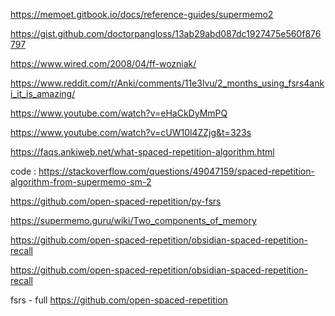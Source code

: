
https://memoet.gitbook.io/docs/reference-guides/supermemo2

https://gist.github.com/doctorpangloss/13ab29abd087dc1927475e560f876797

https://www.wired.com/2008/04/ff-wozniak/

https://www.reddit.com/r/Anki/comments/11e3lvu/2_months_using_fsrs4anki_it_is_amazing/

https://www.youtube.com/watch?v=eHaCkDyMmPQ

https://www.youtube.com/watch?v=cUW10l4ZZjg&t=323s

https://faqs.ankiweb.net/what-spaced-repetition-algorithm.html


code : 
https://stackoverflow.com/questions/49047159/spaced-repetition-algorithm-from-supermemo-sm-2

https://github.com/open-spaced-repetition/py-fsrs

  

https://supermemo.guru/wiki/Two_components_of_memory

  

https://github.com/open-spaced-repetition/obsidian-spaced-repetition-recall

https://github.com/open-spaced-repetition/obsidian-spaced-repetition-recall


fsrs - full 
https://github.com/open-spaced-repetition
